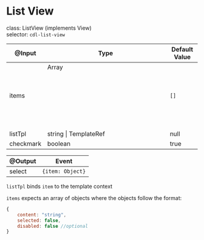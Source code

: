 # List View

class: ListView (implements View)  
selector: `cdl-list-view`  

| @Input    | Type                       | Default Value |
| --------- | -------------------------- | ------------- |
| items     | Array<Object>              | `[]`          |
| listTpl   | string \| TemplateRef<any> | null          |
| checkmark | boolean                    | true          |

| @Output | Event            |
| ------- | ---------------- |
| select  | `{item: Object}` |

`listTpl` binds `item` to the template context

`items` expects an array of objects where the objects follow the format:
```javascript
{
	content: "string",
	selected: false,
	disabled: false //optional
}
```